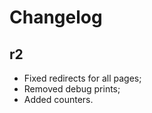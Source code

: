 Changelog
=========

r2
---------

- Fixed redirects for all pages;
- Removed debug prints;
- Added counters.
